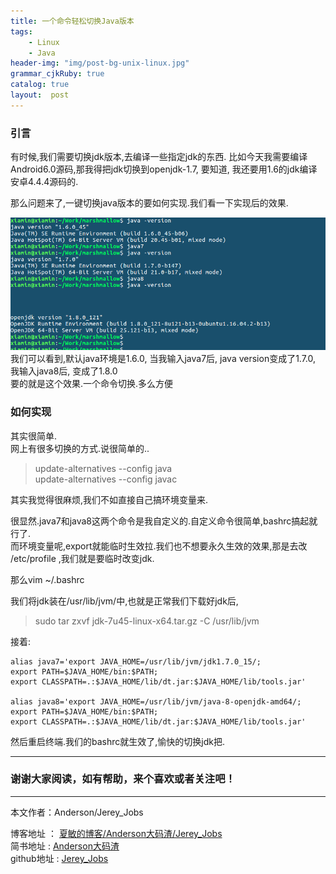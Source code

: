 ```yaml
---
title: 一个命令轻松切换Java版本
tags:
    - Linux
    - Java
header-img: "img/post-bg-unix-linux.jpg"
grammar_cjkRuby: true
catalog: true
layout:  post
---
```


### 引言
有时候,我们需要切换jdk版本,去编译一些指定jdk的东西. 比如今天我需要编译Android6.0源码,那我得把jdk切换到openjdk-1.7, 要知道, 我还要用1.6的jdk编译安卓4.4.4源码的.

那么问题来了,一键切换java版本的要如何实现.我们看一下实现后的效果.

 ![切换效果](/img/post1/jdk_change.png)
我们可以看到,默认java环境是1.6.0, 当我输入java7后, java version变成了1.7.0, 我输入java8后, 变成了1.8.0<br>
要的就是这个效果.一个命令切换.多么方便

### 如何实现

其实很简单.<br>
网上有很多切换的方式.说很简单的..
>update-alternatives --config java<br>
>update-alternatives --config javac

其实我觉得很麻烦,我们不如直接自己搞环境变量来.

很显然.java7和java8这两个命令是我自定义的.自定义命令很简单,bashrc搞起就行了.<br>
而环境变量呢,export就能临时生效拉.我们也不想要永久生效的效果,那是去改 /etc/profile ,我们就是要临时改变jdk.

那么vim ~/.bashrc

我们将jdk装在/usr/lib/jvm/中,也就是正常我们下载好jdk后,
>sudo tar zxvf jdk-7u45-linux-x64.tar.gz  -C /usr/lib/jvm  


接着:
``` shell
alias java7='export JAVA_HOME=/usr/lib/jvm/jdk1.7.0_15/;
export PATH=$JAVA_HOME/bin:$PATH;
export CLASSPATH=.:$JAVA_HOME/lib/dt.jar:$JAVA_HOME/lib/tools.jar'

alias java8='export JAVA_HOME=/usr/lib/jvm/java-8-openjdk-amd64/;
export PATH=$JAVA_HOME/bin:$PATH;
export CLASSPATH=.:$JAVA_HOME/lib/dt.jar:$JAVA_HOME/lib/tools.jar'

```
然后重启终端.我们的bashrc就生效了,愉快的切换jdk把.



 ----------

### 谢谢大家阅读，如有帮助，来个喜欢或者关注吧！

 ----------
 本文作者：Anderson/Jerey_Jobs

 博客地址   ： [夏敏的博客/Anderson大码渣/Jerey_Jobs][1] <br>
 简书地址   :  [Anderson大码渣][2] <br>
 github地址 :  [Jerey_Jobs][4]



  [1]: http://jerey.cn/
  [2]: http://www.jianshu.com/users/016a5ba708a0/latest_articles
  [3]: http://blog.csdn.net/jerey_jobs
  [4]: https://github.com/Jerey-Jobs
